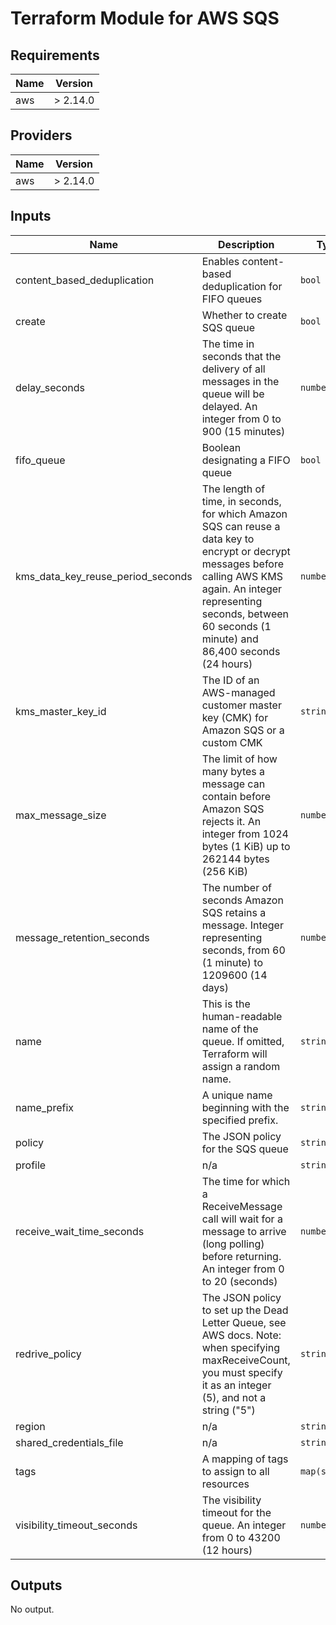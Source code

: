 # Terraform Module for AWS SQS

<!-- BEGINNING OF PRE-COMMIT-TERRAFORM DOCS HOOK -->
## Requirements

| Name | Version |
|------|---------|
| aws | > 2.14.0 |

## Providers

| Name | Version |
|------|---------|
| aws | > 2.14.0 |

## Inputs

| Name | Description | Type | Default | Required |
|------|-------------|------|---------|:--------:|
| content\_based\_deduplication | Enables content-based deduplication for FIFO queues | `bool` | `false` | no |
| create | Whether to create SQS queue | `bool` | `true` | no |
| delay\_seconds | The time in seconds that the delivery of all messages in the queue will be delayed. An integer from 0 to 900 (15 minutes) | `number` | `0` | no |
| fifo\_queue | Boolean designating a FIFO queue | `bool` | `false` | no |
| kms\_data\_key\_reuse\_period\_seconds | The length of time, in seconds, for which Amazon SQS can reuse a data key to encrypt or decrypt messages before calling AWS KMS again. An integer representing seconds, between 60 seconds (1 minute) and 86,400 seconds (24 hours) | `number` | `300` | no |
| kms\_master\_key\_id | The ID of an AWS-managed customer master key (CMK) for Amazon SQS or a custom CMK | `string` | `null` | no |
| max\_message\_size | The limit of how many bytes a message can contain before Amazon SQS rejects it. An integer from 1024 bytes (1 KiB) up to 262144 bytes (256 KiB) | `number` | `262144` | no |
| message\_retention\_seconds | The number of seconds Amazon SQS retains a message. Integer representing seconds, from 60 (1 minute) to 1209600 (14 days) | `number` | `345600` | no |
| name | This is the human-readable name of the queue. If omitted, Terraform will assign a random name. | `string` | `null` | no |
| name\_prefix | A unique name beginning with the specified prefix. | `string` | `null` | no |
| policy | The JSON policy for the SQS queue | `string` | `""` | no |
| profile | n/a | `string` | `null` | no |
| receive\_wait\_time\_seconds | The time for which a ReceiveMessage call will wait for a message to arrive (long polling) before returning. An integer from 0 to 20 (seconds) | `number` | `0` | no |
| redrive\_policy | The JSON policy to set up the Dead Letter Queue, see AWS docs. Note: when specifying maxReceiveCount, you must specify it as an integer (5), and not a string ("5") | `string` | `""` | no |
| region | n/a | `string` | `"us-west-2"` | no |
| shared\_credentials\_file | n/a | `string` | `"/Users/username/.aws/credentials"` | no |
| tags | A mapping of tags to assign to all resources | `map(string)` | `{}` | no |
| visibility\_timeout\_seconds | The visibility timeout for the queue. An integer from 0 to 43200 (12 hours) | `number` | `30` | no |

## Outputs

No output.

<!-- END OF PRE-COMMIT-TERRAFORM DOCS HOOK -->
